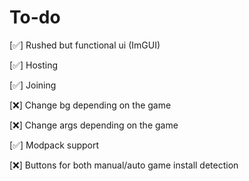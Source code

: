 # To-do

[✅] Rushed but functional ui (ImGUI) 

[✅] Hosting

[✅] Joining

[❌] Change bg depending on the game

[❌] Change args depending on the game

[✅] Modpack support

[❌] Buttons for both manual/auto game install detection
